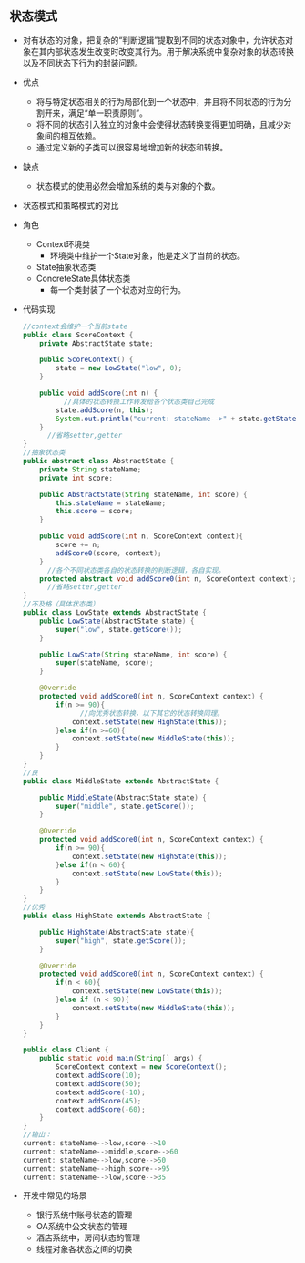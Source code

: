 ## 状态模式
- 对有状态的对象，把复杂的“判断逻辑”提取到不同的状态对象中，允许状态对象在其内部状态发生改变时改变其行为。用于解决系统中复杂对象的状态转换以及不同状态下行为的封装问题。

- 优点

  - 将与特定状态相关的行为局部化到一个状态中，并且将不同状态的行为分割开来，满足“单一职责原则”。
  - 将不同的状态引入独立的对象中会使得状态转换变得更加明确，且减少对象间的相互依赖。
  - 通过定义新的子类可以很容易地增加新的状态和转换。

- 缺点

  - 状态模式的使用必然会增加系统的类与对象的个数。

- 状态模式和策略模式的对比
  
  
  
- 角色
  
  - Context环境类  
    - 环境类中维护一个State对象，他是定义了当前的状态。
  - State抽象状态类
  - ConcreteState具体状态类  
    - 每一个类封装了一个状态对应的行为。
  
- 代码实现
  
  ```java
  //context会维护一个当前state
  public class ScoreContext {
      private AbstractState state;
  
      public ScoreContext() {
          state = new LowState("low", 0);
      }
  
      public void addScore(int n) {
        	//具体的状态转换工作转发给各个状态类自己完成
          state.addScore(n, this);
          System.out.println("current: stateName-->" + state.getStateName() + ",score-->" + state.getScore());
      }
  		//省略setter,getter
  }
  //抽象状态类
  public abstract class AbstractState {
      private String stateName;
      private int score;
  
      public AbstractState(String stateName, int score) {
          this.stateName = stateName;
          this.score = score;
      }
  
      public void addScore(int n, ScoreContext context){
          score += n;
          addScore0(score, context);
      }
    	//各个不同状态类各自的状态转换的判断逻辑，各自实现。
      protected abstract void addScore0(int n, ScoreContext context);
    	//省略setter,getter
  }
  //不及格（具体状态类）
  public class LowState extends AbstractState {
      public LowState(AbstractState state) {
          super("low", state.getScore());
      }
  
      public LowState(String stateName, int score) {
          super(stateName, score);
      }
  
      @Override
      protected void addScore0(int n, ScoreContext context) {
          if(n >= 90){
            	//向优秀状态转换，以下其它的状态转换同理。
              context.setState(new HighState(this));
          }else if(n >=60){
              context.setState(new MiddleState(this));
          }
      }
  }
  //良
  public class MiddleState extends AbstractState {
  
      public MiddleState(AbstractState state) {
          super("middle", state.getScore());
      }
  
      @Override
      protected void addScore0(int n, ScoreContext context) {
          if(n >= 90){
              context.setState(new HighState(this));
          }else if(n < 60){
              context.setState(new LowState(this));
          }
      }
  }
  //优秀
  public class HighState extends AbstractState {
  
      public HighState(AbstractState state){
          super("high", state.getScore());
      }
  
      @Override
      protected void addScore0(int n, ScoreContext context) {
          if(n < 60){
              context.setState(new LowState(this));
          }else if (n < 90){
              context.setState(new MiddleState(this));
          }
      }
  }
  
  public class Client {
      public static void main(String[] args) {
          ScoreContext context = new ScoreContext();
          context.addScore(10);
          context.addScore(50);
          context.addScore(-10);
          context.addScore(45);
          context.addScore(-60);
      }
  }
  //输出：
  current: stateName-->low,score-->10
  current: stateName-->middle,score-->60
  current: stateName-->low,score-->50
  current: stateName-->high,score-->95
  current: stateName-->low,score-->35
  ```
  
  
  
- 开发中常见的场景
  - 银行系统中账号状态的管理
  - OA系统中公文状态的管理
  - 酒店系统中，房间状态的管理
  - 线程对象各状态之间的切换
